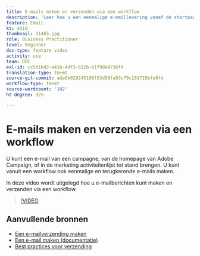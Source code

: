 ```yaml
---
title: E-mails maken en verzenden via een workflow
description: 'Leer hoe u een eenmalige e-maillevering vanaf de startpagina kunt maken. '
feature: Email
kt: 4319
thumbnail: 31465.jpg
role: Business Practitioner
level: Beginner
doc-type: feature video
activity: use
team: DOC
exl-id: cc5d1bd2-a416-4df3-b12b-b1f9de4736fd
translation-type: tm+mt
source-git-commit: ada0b029245190f53d58fa93c79c161719bfe9fd
workflow-type: tm+mt
source-wordcount: '102'
ht-degree: 32%

---
```


# E-mails maken en verzenden via een workflow

U kunt een e-mail van een campagne, van de homepage van Adobe Campaign, of in de marketing activiteitenlijst tot stand brengen. U kunt vanuit een workflow ook eenmalige en terugkerende e-mails maken.

In deze video wordt uitgelegd hoe u e-mailberichten kunt maken en verzenden via een workflow.

>[!VIDEO](https://video.tv.adobe.com/v/31465?quality=12)

## Aanvullende bronnen

* [Een e-mailverzending maken](/help/communication-channels/email/create-email-from-homepage.md)
* [Een e-mail maken (documentatie)](https://docs.adobe.com/content/help/en/campaign-standard/using/communication-channels/email-messages/creating-an-email.html)
* [Best practices voor verzending](https://experienceleague.adobe.com/docs/campaign-standard/using/communication-channels/delivery-bestpractices/delivery-best-practices.html?lang=nl)
